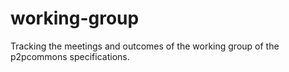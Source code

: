 # working-group
Tracking the meetings and outcomes of the working group of the p2pcommons specifications.
